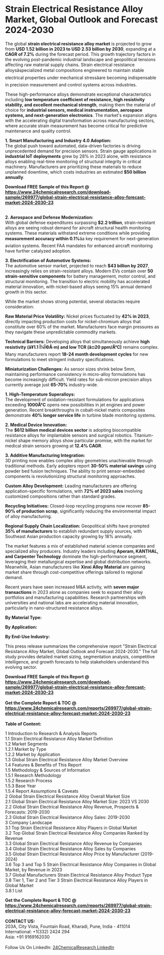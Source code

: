<h1>Strain Electrical Resistance Alloy Market, Global Outlook and Forecast 2024-2030</h1><p>The global <strong>strain electrical resistance alloy market</strong> is projected to grow from <strong>USD 1.52 billion in 2023 to USD 2.53 billion by 2030</strong>, expanding at a <strong>CAGR of 7.2%</strong> during the forecast period. This growth trajectory factors in the evolving post-pandemic industrial landscape and geopolitical tensions affecting raw material supply chains. Strain electrical resistance alloysâspecialized metal compositions engineered to maintain stable electrical properties under mechanical stressâare becoming indispensable in precision measurement and control systems across industries.</p><p>These high-performance alloys demonstrate exceptional characteristics including <strong>low temperature coefficient of resistance, high resistivity stability, and excellent mechanical strength</strong>, making them the material of choice for <strong>industrial sensors, medical instrumentation, aerospace systems, and next-generation electronics</strong>. The market's expansion aligns with the accelerating digital transformation across manufacturing sectors, where accurate strain measurement has become critical for predictive maintenance and quality control.</p><p><strong>1. Smart Manufacturing and Industry 4.0 Adoption:</strong><br>
The global push toward automated, data-driven factories is driving unprecedented demand for precision sensors. Strain gauge applications in <strong>industrial IoT deployments</strong> grew by 28% in 2023 alone, with resistance alloys enabling real-time monitoring of structural integrity in critical machinery. Manufacturers are prioritizing these materials to reduce unplanned downtime, which costs industries an estimated <strong>$50 billion annually</strong>.</p><div><b>Download FREE Sample of this Report @ 
            <a href="https://www.24chemicalresearch.com/download-sample/269977/global-strain-electrical-resistance-alloy-forecast-market-2024-2030-23">
            https://www.24chemicalresearch.com/download-sample/269977/global-strain-electrical-resistance-alloy-forecast-market-2024-2030-23</a></b></div><br><p><strong>2. Aerospace and Defense Modernization:</strong><br>
With global defense expenditures surpassing <strong>$2.2 trillion</strong>, strain-resistant alloys are seeing robust demand for aircraft structural health monitoring systems. These materials withstand extreme conditions while providing <strong>measurement accuracy within 0.1%</strong>âa key requirement for next-generation aviation systems. Recent FAA mandates for enhanced aircraft monitoring have further catalyzed adoption.</p><p><strong>3. Electrification of Automotive Systems:</strong><br>
The automotive sensor market, projected to reach <strong>$43 billion by 2027</strong>, increasingly relies on strain-resistant alloys. Modern EVs contain over <strong>50 strain-sensitive components</strong> for battery management, motor control, and structural monitoring. The transition to electric mobility has accelerated material innovation, with nickel-based alloys seeing 15% annual demand growth in this sector.</p><p>While the market shows strong potential, several obstacles require consideration:</p><p><strong>Raw Material Price Volatility:</strong> Nickel prices fluctuated by <strong>42% in 2023</strong>, directly impacting production costs for nickel-chromium alloys that constitute over 60% of the market. Manufacturers face margin pressures as they navigate these unpredictable commodity markets.</p><p><strong>Technical Barriers:</strong> Developing alloys that simultaneously achieve <strong>high resistivity (â¥1.1 Î¼Î©Â·m) and low TCR (â¤20 ppm/Â°C)</strong> remains complex. Many manufacturers report <strong>18-24 month development cycles</strong> for new formulations to meet stringent industry specifications.</p><p><strong>Miniaturization Challenges:</strong> As sensor sizes shrink below 5mm, maintaining performance consistency in micro-alloy formulations has become increasingly difficult. Yield rates for sub-micron precision alloys currently average just <strong>65-70%</strong> industry-wide.</p><p><strong>1. High-Temperature Superalloys:</strong><br>
The development of oxidation-resistant formulations for applications exceeding <strong>1000Â°C</strong> opens new possibilities in jet engines and power generation. Recent breakthroughs in cobalt-nickel matrix composites demonstrate <strong>40% longer service life</strong> in turbine blade monitoring systems.</p><p><strong>2. Medical Device Innovation:</strong><br>
The <strong>$612 billion medical devices sector</strong> is adopting biocompatible resistance alloys for implantable sensors and surgical robotics. Titanium-nickel shape memory alloys show particular promise, with the market for medical strain sensors growing at <strong>12.4% CAGR</strong>.</p><p><strong>3. Additive Manufacturing Integration:</strong><br>
3D printing now enables complex alloy geometries unachievable through traditional methods. Early adopters report <strong>30-50% material savings</strong> using powder bed fusion techniques. The ability to print sensor-embedded components is revolutionizing structural monitoring approaches.</p><p><strong>Custom Alloy Development:</strong> Leading manufacturers are offering application-specific formulations, with <strong>72% of 2023 sales</strong> involving customized compositions rather than standard grades.</p><p><strong>Recycling Initiatives:</strong> Closed-loop recycling programs now recover <strong>85-90% of production scrap</strong>, significantly reducing the environmental impact of alloy manufacturing.</p><p><strong>Regional Supply Chain Localization:</strong> Geopolitical shifts have prompted <strong>35% of manufacturers</strong> to establish redundant supply sources, with Southeast Asian production capacity growing by 18% annually.</p><p>The market features a mix of established material science companies and specialized alloy producers. Industry leaders including <strong>Aperam, KANTHAL, and Carpenter Technology</strong> dominate the high-performance segment, leveraging their metallurgical expertise and global distribution networks. Meanwhile, Asian manufacturers like <strong>Xinxi Alloy Material</strong> are gaining market share through cost-competitive offerings tailored to regional demand.</p><p>Recent years have seen increased M&amp;A activity, with <strong>seven major transactions</strong> in 2023 alone as companies seek to expand their alloy portfolios and manufacturing capabilities. Research partnerships with universities and national labs are accelerating material innovation, particularly in nano-structured resistance alloys.</p><p><strong>By Material Type:</strong></p><p><strong>By Application:</strong></p><p><strong>By End-Use Industry:</strong></p><p>This press release summarizes the comprehensive report "Strain Electrical Resistance Alloy Market, Global Outlook and Forecast 2024-2030." The full study provides detailed market sizing, segmentation analysis, competitive intelligence, and growth forecasts to help stakeholders understand this evolving sector.</p><div><b>Download FREE Sample of this Report @ 
            <a href="https://www.24chemicalresearch.com/download-sample/269977/global-strain-electrical-resistance-alloy-forecast-market-2024-2030-23">
            https://www.24chemicalresearch.com/download-sample/269977/global-strain-electrical-resistance-alloy-forecast-market-2024-2030-23</a></b></div><br><div><b>Get the Complete Report & TOC @ 
            <a href="https://www.24chemicalresearch.com/reports/269977/global-strain-electrical-resistance-alloy-forecast-market-2024-2030-23">
            https://www.24chemicalresearch.com/reports/269977/global-strain-electrical-resistance-alloy-forecast-market-2024-2030-23</a></b></div><br>
            <b>Table of Content:</b><p>1 Introduction to Research & Analysis Reports<br />
    1.1 Strain Electrical Resistance Alloy Market Definition<br />
    1.2 Market Segments<br />
        1.2.1 Market by Type<br />
        1.2.2 Market by Application<br />
    1.3 Global Strain Electrical Resistance Alloy Market Overview<br />
    1.4 Features & Benefits of This Report<br />
    1.5 Methodology & Sources of Information<br />
        1.5.1 Research Methodology<br />
        1.5.2 Research Process<br />
        1.5.3 Base Year<br />
        1.5.4 Report Assumptions & Caveats<br />
2 Global Strain Electrical Resistance Alloy Overall Market Size<br />
    2.1 Global Strain Electrical Resistance Alloy Market Size: 2023 VS 2030<br />
    2.2 Global Strain Electrical Resistance Alloy Revenue, Prospects & Forecasts: 2019-2030<br />
    2.3 Global Strain Electrical Resistance Alloy Sales: 2019-2030<br />
3 Company Landscape<br />
    3.1 Top Strain Electrical Resistance Alloy Players in Global Market<br />
    3.2 Top Global Strain Electrical Resistance Alloy Companies Ranked by Revenue<br />
    3.3 Global Strain Electrical Resistance Alloy Revenue by Companies<br />
    3.4 Global Strain Electrical Resistance Alloy Sales by Companies<br />
    3.5 Global Strain Electrical Resistance Alloy Price by Manufacturer (2019-2024)<br />
    3.6 Top 3 and Top 5 Strain Electrical Resistance Alloy Companies in Global Market, by Revenue in 2023<br />
    3.7 Global Manufacturers Strain Electrical Resistance Alloy Product Type<br />
    3.8 Tier 1, Tier 2 and Tier 3 Strain Electrical Resistance Alloy Players in Global Market<br />
        3.8.1 List</p><div><b>Get the Complete Report & TOC @ 
            <a href="https://www.24chemicalresearch.com/reports/269977/global-strain-electrical-resistance-alloy-forecast-market-2024-2030-23">
            https://www.24chemicalresearch.com/reports/269977/global-strain-electrical-resistance-alloy-forecast-market-2024-2030-23</a></b></div><br><b>CONTACT US:</b><br>
            203A, City Vista, Fountain Road, Kharadi, Pune, India - 411014<br>
            International: +1(332) 2424 294<br>
            Asia: +91 9169162030 <br><br>
            Follow Us On LinkedIn: <a href="https://www.linkedin.com/company/24chemicalresearch/">24ChemicalResearch LinkedIn</a>